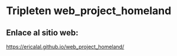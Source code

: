 # Tripleten web_project_homeland

## Enlace al sitio web:

https://ericalal.github.io/web_project_homeland/
